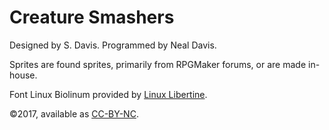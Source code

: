 #   Creature Smashers

Designed by S. Davis.  Programmed by Neal Davis.

Sprites are found sprites, primarily from RPGMaker forums, or are made in-house.

Font Linux Biolinum provided by [Linux Libertine](http://www.linuxlibertine.org/index.php?id=1&L=1).

©2017, available as [CC-BY-NC](https://creativecommons.org/licenses/by-nc/4.0/).
